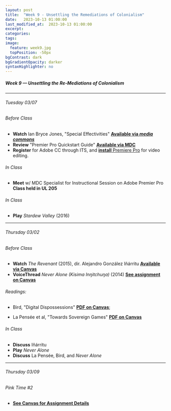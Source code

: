 ```yaml
---
layout: post
title:  "Week 9 - Unsettling the Remediations of Colonialism"
date:   2023-10-13 01:00:00
last_modified_at:  2023-10-13 01:00:00
excerpt: 
categories: 
tags: 
image:
  feature: week9.jpg
  topPosition: -50px
bgContrast: dark
bgGradientOpacity: darker
syntaxHighlighter: no
---
```

##### **Week 9 — Unsettling the Re-Mediations of Colonialism**

---

###### Tuesday 03/07

###### *Before Class*
- **Watch** Ian Bryce Jones, "Special Effectivities" [**Available via *media commons***](http://mediacommons.org/intransition/special-effectivities)
- **Review** "Premier Pro Quickstart Guide" [**Available via MDC**](https://guides.lib.unc.edu/ld.php?content_id=67370743)
- **Register** for Adobe CC through ITS, and [**install** Premiere Pro](https://adobe.unc.edu) for video editing.

###### *In Class*
- **Meet** w/ MDC Specialist for Instructional Session on Adobe Premier Pro **Class held in UL 205** 

###### *In Class*
- **Play** *Stardew Valley* (2016) 

---

###### Thursday 03/02

###### *Before Class*
- **Watch** *The Revenant* (2015), dir. Alejandro González Iñárritu [**Available via Canvas**](https://uncch.instructure.com/courses/17305/discussion_topics/153513)
- **VoiceThread** *Never Alone (Kisima Inŋitchuŋa)* (2014) [**See assignment on Canvas**](https://uncch.instructure.com/courses/17305/assignments/189004)

###### Readings:

- Bird, "Digital Dispossessions" [**PDF on Canvas**](https://uncch.instructure.com/courses/17305/files/folder/Readings?preview=2905193);

- La Pensée et al, "Towards Sovereign Games" [**PDF on Canvas**](https://uncch.instructure.com/courses/17305/files/folder/Readings?preview=2905194)

###### *In Class*
- **Discuss** Iñárritu
- **Play** *Never Alone*
- **Discuss** La Pensée, Bird, and *Never Alone*

---

###### Thursday 03/09 

###### *Pink Time #2*
- [**See Canvas for Assignment Details**](https://uncch.instructure.com/courses/17305/assignments/190111)